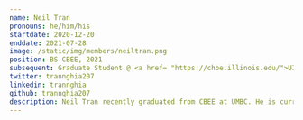 ```yaml
---
name: Neil Tran
pronouns: he/him/his
startdate: 2020-12-20
enddate: 2021-07-28
image: /static/img/members/neiltran.png
position: BS CBEE, 2021
subsequent: Graduate Student @ <a href= "https://chbe.illinois.edu/">UIUC </a>
twitter: trannghia207
linkedin: trannghia
github: trannghia207
description: Neil Tran recently graduated from CBEE at UMBC. He is currently graduate student at ChBE at UIUC, Illinois. He is passionate about computational technology and applying new methods of machine learning and AI for science discovery. Beside science, he loves music, video games and road trips.
---
```

